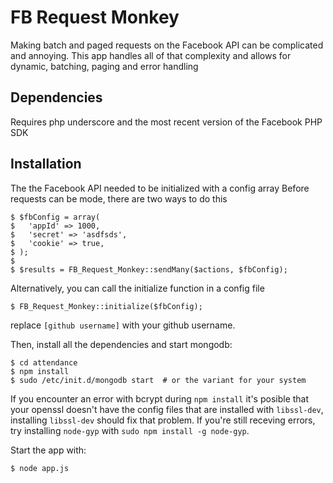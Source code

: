 # FB Request Monkey

Making batch and paged requests on the Facebook API can be complicated and annoying.  This app handles all of that complexity and allows
for dynamic, batching, paging and error handling

## Dependencies

Requires php underscore and the most recent version of the Facebook PHP SDK

## Installation

The the Facebook API needed to be initialized with a config array 
Before requests can be mode, there are two ways to do this

    $ $fbConfig = array(
    $ 	'appId' => 1000,
    $ 	'secret' => 'asdfsds',
    $ 	'cookie' => true,	
    $ );
    $
    $ $results = FB_Request_Monkey::sendMany($actions, $fbConfig);
    
Alternatively, you can call the initialize function in a config file

    $ FB_Request_Monkey::initialize($fbConfig);

replace `[github username]` with your github username.

Then, install all the dependencies and start mongodb:

    $ cd attendance
    $ npm install
    $ sudo /etc/init.d/mongodb start  # or the variant for your system

If you encounter an error with bcrypt during `npm install` it's posible that
your openssl doesn't have the config files that are installed with 
`libssl-dev`, installing `libssl-dev` should fix that problem. If you're still
receving errors, try installing `node-gyp` with `sudo npm install -g node-gyp`.


Start the app with:

    $ node app.js